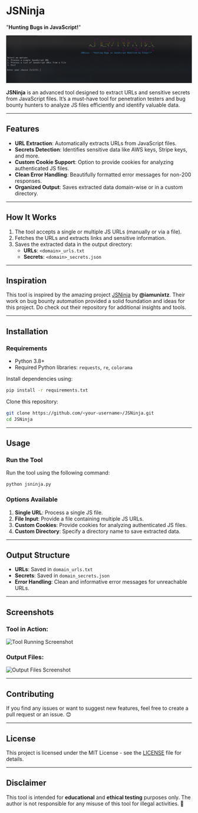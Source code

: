 # **JSNinja**  
"**Hunting Bugs in JavaScript!**"  

![JSNinja Banner](https://github.com/vikas0vks/JSNinja/blob/main/assets/jsninja_banner.jpg)

**JSNinja** is an advanced tool designed to extract URLs and sensitive secrets from JavaScript files. It’s a must-have tool for penetration testers and bug bounty hunters to analyze JS files efficiently and identify valuable data.  

---

## **Features**  
- **URL Extraction**: Automatically extracts URLs from JavaScript files.  
- **Secrets Detection**: Identifies sensitive data like AWS keys, Stripe keys, and more.  
- **Custom Cookie Support**: Option to provide cookies for analyzing authenticated JS files.  
- **Clean Error Handling**: Beautifully formatted error messages for non-200 responses.  
- **Organized Output**: Saves extracted data domain-wise or in a custom directory.  

---

## **How It Works**  
1. The tool accepts a single or multiple JS URLs (manually or via a file).  
2. Fetches the URLs and extracts links and sensitive information.  
3. Saves the extracted data in the output directory:  
   - **URLs**: `<domain>_urls.txt`  
   - **Secrets**: `<domain>_secrets.json`  

---

## **Inspiration**  
This tool is inspired by the amazing project [JSNinja](https://github.com/iamunixtz/JSNinja) by **@iamunixtz**. Their work on bug bounty automation provided a solid foundation and ideas for this project. Do check out their repository for additional insights and tools.  

---

## **Installation**  

### **Requirements**  
- Python 3.8+  
- Required Python libraries: `requests`, `re`, `colorama`  

Install dependencies using:  
```bash
pip install -r requirements.txt
```

Clone this repository:  
```bash
git clone https://github.com/<your-username>/JSNinja.git
cd JSNinja
```

---

## **Usage**  

### **Run the Tool**  
Run the tool using the following command:  
```bash
python jsninja.py
```

### **Options Available**  
1. **Single URL**: Process a single JS file.  
2. **File Input**: Provide a file containing multiple JS URLs.  
3. **Custom Cookies**: Provide cookies for analyzing authenticated JS files.  
4. **Custom Directory**: Specify a directory name to save extracted data.  

---

## **Output Structure**  
- **URLs**: Saved in `domain_urls.txt`  
- **Secrets**: Saved in `domain_secrets.json`  
- **Error Handling**: Clean and informative error messages for unreachable URLs.  

---

## **Screenshots**  
### Tool in Action:  
![Tool Running Screenshot](https://via.placeholder.com/800x400?text=JSNinja+-+Extracting+Data+from+JS+Files)

### Output Files:  
![Output Files Screenshot](https://via.placeholder.com/800x400?text=Output+-+URLs+and+Secrets)

---

## **Contributing**  
If you find any issues or want to suggest new features, feel free to create a pull request or an issue. 😊  

---

## **License**  
This project is licensed under the MIT License - see the [LICENSE](LICENSE) file for details.

---

## **Disclaimer**  
This tool is intended for **educational** and **ethical testing** purposes only. The author is not responsible for any misuse of this tool for illegal activities. 🙏  


